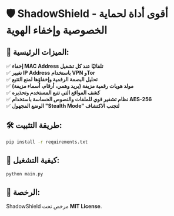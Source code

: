 # 🛡️ ShadowShield - أقوى أداة لحماية الخصوصية وإخفاء الهوية

## 🚀 الميزات الرئيسية:
✅ **إخفاء MAC Address تلقائيًا عند كل تشغيل**  
✅ **تغيير IP Address باستخدام VPN وTor**  
✅ **تحليل البصمة الرقمية وإخفاؤها لمنع التتبع**  
✅ **مولد هويات رقمية مزيفة (بريد وهمي، أرقام، أسماء مزيفة)**  
✅ **كشف المواقع التي تتبع المستخدم وتحذيره**  
✅ **نظام تشفير قوي للملفات والنصوص الحساسة باستخدام AES-256**  
✅ **الوضع المجهول "Stealth Mode" لتجنب الاكتشاف**  

## 🛠️ طريقة التثبيت:
```bash
pip install -r requirements.txt
```

## 🏃 كيفية التشغيل:
```bash
python main.py
```

## 📜 الرخصة:
ShadowShield مرخص تحت **MIT License**.
